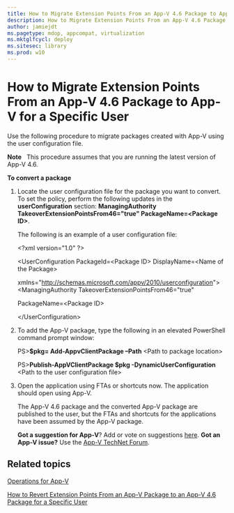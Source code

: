 ```yaml
---
title: How to Migrate Extension Points From an App-V 4.6 Package to App-V for a Specific User (Windows 10)
description: How to Migrate Extension Points From an App-V 4.6 Package to App-V for a Specific User
author: jamiejdt
ms.pagetype: mdop, appcompat, virtualization
ms.mktglfcycl: deploy
ms.sitesec: library
ms.prod: w10
---
```



# How to Migrate Extension Points From an App-V 4.6 Package to App-V for a Specific User


Use the following procedure to migrate packages created with App-V using the user configuration file.

**Note**  
This procedure assumes that you are running the latest version of App-V 4.6.

**To convert a package**

1.  Locate the user configuration file for the package you want to convert. To set the policy, perform the following updates in the **userConfiguration** section: **ManagingAuthority TakeoverExtensionPointsFrom46="true" PackageName=&lt;Package ID&gt;**.

    The following is an example of a user configuration file:

    &lt;?xml version="1.0" ?&gt;

    &lt;UserConfiguration PackageId=&lt;Package ID&gt; DisplayName=&lt;Name of the Package&gt;

    xmlns="http://schemas.microsoft.com/appv/2010/userconfiguration"&gt; &lt;ManagingAuthority TakeoverExtensionPointsFrom46="true"

    PackageName=&lt;Package ID&gt;

    &lt;/UserConfiguration&gt;

2.  To add the App-V package, type the following in an elevated PowerShell command prompt window:

    PS&gt;**$pkg= Add-AppvClientPackage –Path** &lt;Path to package location&gt;

    PS&gt;**Publish-AppVClientPackage $pkg -DynamicUserConfiguration** &lt;Path to the user configuration file&gt;

3.  Open the application using FTAs or shortcuts now. The application should open using App-V.

    The App-V 4.6 package and the converted App-V package are published to the user, but the FTAs and shortcuts for the applications have been assumed by the App-V package.

    **Got a suggestion for App-V**? Add or vote on suggestions [here](http://appv.uservoice.com/forums/280448-microsoft-application-virtualization). **Got an App-V issue?** Use the [App-V TechNet Forum](https://social.technet.microsoft.com/Forums/home?forum=mdopappv).

## Related topics


[Operations for App-V](appv-operations.md)

[How to Revert Extension Points From an App-V Package to an App-V 4.6 Package for a Specific User](appv-revert-extension-points-from-an-appv-51-package-to-an-appv-46-sp2-package-for-a-specific-user.md)

 

 





